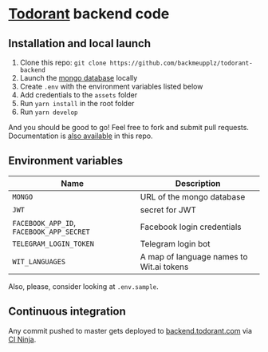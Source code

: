 # [Todorant](https://todorant.com) backend code

## Installation and local launch

1. Clone this repo: `git clone https://github.com/backmeupplz/todorant-backend`
2. Launch the [mongo database](https://www.mongodb.com/) locally
3. Create `.env` with the environment variables listed below
4. Add credentials to the `assets` folder
5. Run `yarn install` in the root folder
6. Run `yarn develop`

And you should be good to go! Feel free to fork and submit pull requests. Documentation is [also available](https://github.com/backmeupplz/todorant-backend/tree/master/docs) in this repo.

## Environment variables

| Name                                     | Description                              |
| ---------------------------------------- | ---------------------------------------- |
| `MONGO`                                  | URL of the mongo database                |
| `JWT`                                    | secret for JWT                           |
| `FACEBOOK_APP_ID`, `FACEBOOK_APP_SECRET` | Facebook login credentials               |
| `TELEGRAM_LOGIN_TOKEN`                   | Telegram login bot                       |
| `WIT_LANGUAGES`                          | A map of language names to Wit.ai tokens |

Also, please, consider looking at `.env.sample`.

## Continuous integration

Any commit pushed to master gets deployed to [backend.todorant.com](https://backend.todorant.com) via [CI Ninja](https://github.com/backmeupplz/ci-ninja).
